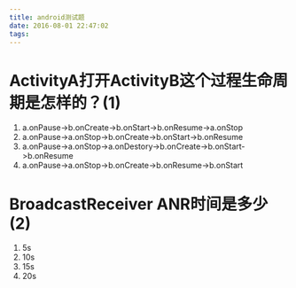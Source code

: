 ```yaml
---
title: android测试题
date: 2016-08-01 22:47:02
tags:
---
```

# ActivityA打开ActivityB这个过程生命周期是怎样的？(1)
1. a.onPause->b.onCreate->b.onStart->b.onResume->a.onStop
1. a.onPause->a.onStop->b.onCreate->b.onStart->b.onResume
1. a.onPause->a.onStop->a.onDestory->b.onCreate->b.onStart->b.onResume
1. a.onPause->a.onStop->b.onCreate->b.onResume->b.onStart

# BroadcastReceiver ANR时间是多少(2)
1. 5s
2. 10s
3. 15s
4. 20s


